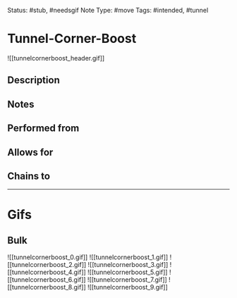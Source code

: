 Status: #stub, #needsgif 
Note Type: #move
Tags: #intended, #tunnel 

# Tunnel-Corner-Boost
![[tunnelcornerboost_header.gif]]
## Description


## Notes


## Performed from


## Allows for


## Chains to


___
# Gifs
## Bulk
![[tunnelcornerboost_0.gif]]
![[tunnelcornerboost_1.gif]]
![[tunnelcornerboost_2.gif]]
![[tunnelcornerboost_3.gif]]
![[tunnelcornerboost_4.gif]]
![[tunnelcornerboost_5.gif]]
![[tunnelcornerboost_6.gif]]
![[tunnelcornerboost_7.gif]]
![[tunnelcornerboost_8.gif]]
![[tunnelcornerboost_9.gif]]